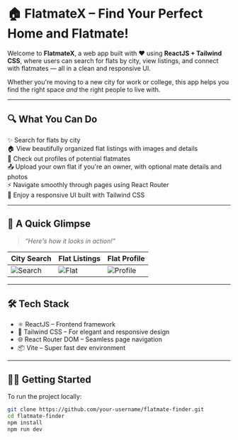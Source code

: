 # 🏠 FlatmateX – Find Your Perfect Home and Flatmate!

Welcome to **FlatmateX**, a web app built with ❤️ using **ReactJS + Tailwind CSS**, where users can search for flats by city, view listings, and connect with flatmates — all in a clean and responsive UI.

Whether you're moving to a new city for work or college, this app helps you find the right space *and* the right people to live with.

---

## 🔍 What You Can Do

✨ Search for flats by city  
🏠 View beautifully organized flat listings with images and details  
👤 Check out profiles of potential flatmates  
📤 Upload your own flat if you're an owner, with optional mate details and photos  
⚡ Navigate smoothly through pages using React Router  
📱 Enjoy a responsive UI built with Tailwind CSS

---

## 📸 A Quick Glimpse

> _“Here's how it looks in action!”_

| City Search | Flat Listings | Flat Profile |
|-------------|----------------|------------------|
| ![Search](https://github.com/user-attachments/assets/79d17bfd-9d98-49cb-bddf-b3931271dad9) | ![Flat](https://github.com/user-attachments/assets/1a92c924-caff-4f6d-bb86-7695aa71941d) | ![Profile](https://github.com/user-attachments/assets/94d6b890-e969-4f1b-bbca-b92172e1f0e9) |

---

## 🛠 Tech Stack

- ⚛️ ReactJS – Frontend framework
- 🎨 Tailwind CSS – For elegant and responsive design
- 🌐 React Router DOM – Seamless page navigation
- 📦 Vite – Super fast dev environment

---

## 🧑‍💻 Getting Started

To run the project locally:

```bash
git clone https://github.com/your-username/flatmate-finder.git
cd flatmate-finder
npm install
npm run dev
